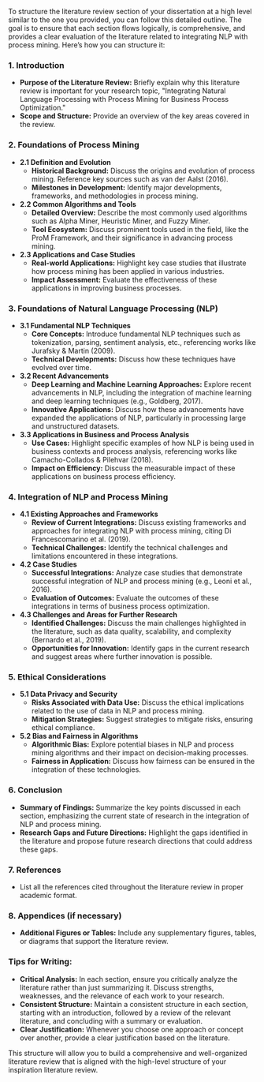 To structure the literature review section of your dissertation at a high level similar to the one you provided, you can follow this detailed outline. The goal is to ensure that each section flows logically, is comprehensive, and provides a clear evaluation of the literature related to integrating NLP with process mining. Here’s how you can structure it:

### 1. **Introduction**
   - **Purpose of the Literature Review:** Briefly explain why this literature review is important for your research topic, "Integrating Natural Language Processing with Process Mining for Business Process Optimization."
   - **Scope and Structure:** Provide an overview of the key areas covered in the review.

### 2. **Foundations of Process Mining**
   - **2.1 Definition and Evolution**
     - **Historical Background:** Discuss the origins and evolution of process mining. Reference key sources such as van der Aalst (2016).
     - **Milestones in Development:** Identify major developments, frameworks, and methodologies in process mining.
   - **2.2 Common Algorithms and Tools**
     - **Detailed Overview:** Describe the most commonly used algorithms such as Alpha Miner, Heuristic Miner, and Fuzzy Miner.
     - **Tool Ecosystem:** Discuss prominent tools used in the field, like the ProM Framework, and their significance in advancing process mining.
   - **2.3 Applications and Case Studies**
     - **Real-world Applications:** Highlight key case studies that illustrate how process mining has been applied in various industries. 
     - **Impact Assessment:** Evaluate the effectiveness of these applications in improving business processes.

### 3. **Foundations of Natural Language Processing (NLP)**
   - **3.1 Fundamental NLP Techniques**
     - **Core Concepts:** Introduce fundamental NLP techniques such as tokenization, parsing, sentiment analysis, etc., referencing works like Jurafsky & Martin (2009).
     - **Technical Developments:** Discuss how these techniques have evolved over time.
   - **3.2 Recent Advancements**
     - **Deep Learning and Machine Learning Approaches:** Explore recent advancements in NLP, including the integration of machine learning and deep learning techniques (e.g., Goldberg, 2017).
     - **Innovative Applications:** Discuss how these advancements have expanded the applications of NLP, particularly in processing large and unstructured datasets.
   - **3.3 Applications in Business and Process Analysis**
     - **Use Cases:** Highlight specific examples of how NLP is being used in business contexts and process analysis, referencing works like Camacho-Collados & Pilehvar (2018).
     - **Impact on Efficiency:** Discuss the measurable impact of these applications on business process efficiency.

### 4. **Integration of NLP and Process Mining**
   - **4.1 Existing Approaches and Frameworks**
     - **Review of Current Integrations:** Discuss existing frameworks and approaches for integrating NLP with process mining, citing Di Francescomarino et al. (2019).
     - **Technical Challenges:** Identify the technical challenges and limitations encountered in these integrations.
   - **4.2 Case Studies**
     - **Successful Integrations:** Analyze case studies that demonstrate successful integration of NLP and process mining (e.g., Leoni et al., 2016).
     - **Evaluation of Outcomes:** Evaluate the outcomes of these integrations in terms of business process optimization.
   - **4.3 Challenges and Areas for Further Research**
     - **Identified Challenges:** Discuss the main challenges highlighted in the literature, such as data quality, scalability, and complexity (Bernardo et al., 2019).
     - **Opportunities for Innovation:** Identify gaps in the current research and suggest areas where further innovation is possible.

### 5. **Ethical Considerations**
   - **5.1 Data Privacy and Security**
     - **Risks Associated with Data Use:** Discuss the ethical implications related to the use of data in NLP and process mining.
     - **Mitigation Strategies:** Suggest strategies to mitigate risks, ensuring ethical compliance.
   - **5.2 Bias and Fairness in Algorithms**
     - **Algorithmic Bias:** Explore potential biases in NLP and process mining algorithms and their impact on decision-making processes.
     - **Fairness in Application:** Discuss how fairness can be ensured in the integration of these technologies.

### 6. **Conclusion**
   - **Summary of Findings:** Summarize the key points discussed in each section, emphasizing the current state of research in the integration of NLP and process mining.
   - **Research Gaps and Future Directions:** Highlight the gaps identified in the literature and propose future research directions that could address these gaps.

### 7. **References**
   - List all the references cited throughout the literature review in proper academic format.

### 8. **Appendices (if necessary)**
   - **Additional Figures or Tables:** Include any supplementary figures, tables, or diagrams that support the literature review.

### Tips for Writing:
- **Critical Analysis:** In each section, ensure you critically analyze the literature rather than just summarizing it. Discuss strengths, weaknesses, and the relevance of each work to your research.
- **Consistent Structure:** Maintain a consistent structure in each section, starting with an introduction, followed by a review of the relevant literature, and concluding with a summary or evaluation.
- **Clear Justification:** Whenever you choose one approach or concept over another, provide a clear justification based on the literature.

This structure will allow you to build a comprehensive and well-organized literature review that is aligned with the high-level structure of your inspiration literature review.
